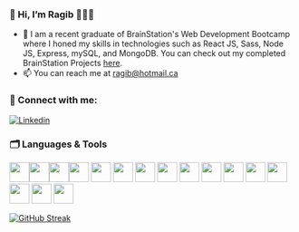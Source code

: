 ### 👋 Hi, I’m Ragib 👨🏽‍💻
- 🌱 I am a recent graduate of BrainStation's Web Development Bootcamp where I honed my skills in technologies such as React JS, Sass, Node JS, Express, mySQL, and MongoDB. You can check out my completed BrainStation Projects [here](https://github.com/ragibs/brainstaion-projects).
- 📫 You can reach me at ragib@hotmail.ca













### 🤝 Connect with me: 
[![Linkedin](https://img.shields.io/badge/LinkedIn-0077B5?style=for-the-badge&logo=linkedin&logoColor=white)](https://www.linkedin.com/in/ragibsina)











### 🗂 Languages & Tools
<img height=35 src="https://cdn.jsdelivr.net/gh/devicons/devicon/icons/html5/html5-original.svg" /><img height=35 src="https://cdn.jsdelivr.net/gh/devicons/devicon/icons/css3/css3-original.svg" /><img height=35 src="https://cdn.jsdelivr.net/gh/devicons/devicon/icons/sass/sass-original.svg"/><img height=35 src="https://cdn.jsdelivr.net/gh/devicons/devicon/icons/javascript/javascript-original.svg" />
<img height=35 src="https://cdn.jsdelivr.net/gh/devicons/devicon/icons/typescript/typescript-plain.svg" />
<img height=35 src="https://cdn.jsdelivr.net/gh/devicons/devicon/icons/react/react-original.svg" />
<img height=35 src="https://cdn.jsdelivr.net/gh/devicons/devicon/icons/nextjs/nextjs-original-wordmark.svg" />
<img height=35 src="https://cdn.jsdelivr.net/gh/devicons/devicon/icons/nodejs/nodejs-original.svg" />
<img height=35 src="https://cdn.jsdelivr.net/gh/devicons/devicon/icons/express/express-original-wordmark.svg"/>
<img height=35 src="https://cdn.jsdelivr.net/gh/devicons/devicon/icons/mongodb/mongodb-original-wordmark.svg" />
<img height=35 src="https://cdn.jsdelivr.net/gh/devicons/devicon/icons/graphql/graphql-plain-wordmark.svg"/>
<img height=35 src="https://cdn.jsdelivr.net/gh/devicons/devicon/icons/git/git-plain.svg"/>
<img height=35 src="https://cdn.jsdelivr.net/gh/devicons/devicon/icons/github/github-original.svg"/>
<img height=35 src="https://cdn.jsdelivr.net/gh/devicons/devicon/icons/canva/canva-original.svg"/>
<img height=35 src="https://cdn.jsdelivr.net/gh/devicons/devicon/icons/jira/jira-original-wordmark.svg" />
<img height=35 src="https://cdn.jsdelivr.net/gh/devicons/devicon/icons/figma/figma-original.svg" />




[![GitHub Streak](https://streak-stats.demolab.com?user=ragibs&theme=github-light&hide_border=true)](https://github.com/ragibs)








<!---
ragibs/ragibs is a ✨ special ✨ repository because its `README.md` (this file) appears on your GitHub profile.
You can click the Preview link to take a look at your changes.
--->
